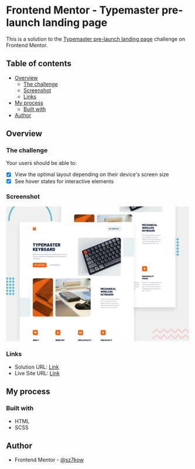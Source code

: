 # Frontend Mentor - Typemaster pre-launch landing page

This is a solution to the [Typemaster pre-launch landing page](https://www.frontendmentor.io/challenges/typemaster-prelaunch-landing-page-J6-Yj5J-X) challenge on Frontend Mentor.

## Table of contents

- [Overview](#overview)
  - [The challenge](#the-challenge)
  - [Screenshot](#screenshot)
  - [Links](#links)
- [My process](#my-process)
  - [Built with](#built-with)
- [Author](#author)

## Overview

### The challenge

Your users should be able to:

- [x] View the optimal layout depending on their device's screen size
- [x] See hover states for interactive elements

### Screenshot

<img src="./screenshots/screenshot-typemaster-pre-launch-landing-page.jpg" width="500" />

### Links

- Solution URL: [Link](https://www.frontendmentor.io/solutions/typemaster-prelaunch-landing-page-G2drEq89Q)
- Live Site URL: [Link](https://typemaster-pre-launch-landing-page.sz7kow.com/)

## My process

### Built with

- HTML
- SCSS

## Author

- Frontend Mentor - [@sz7kow](https://www.frontendmentor.io/profile/sz7kow)
